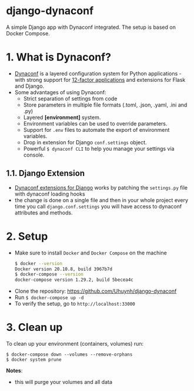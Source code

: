 # django-dynaconf
A simple Django app with Dynaconf integrated. The setup is based on Docker Compose.

# 1. What is Dynaconf?
- [Dynaconf](https://www.dynaconf.com/) is a layered configuration system for Python applications - with strong 
support for [12-factor applications](https://12factor.net/config) and extensions for Flask and Django.
- Some advantages of using Dynaconf:
  - Strict separation of settings from code
  - Store parameters in multiple file formats (.toml, .json, .yaml, .ini and .py)
  - Layered **[environment]** system.
  - Environment variables can be used to override parameters.
  - Support for `.env` files to automate the export of environment variables.
  - Drop in extension for Django `conf.settings` object.
  - Powerful `$ dynaconf CLI` to help you manage your settings via console.
## 1.1. Django Extension
- [Dynaconf extensions for Django](https://www.dynaconf.com/django/) works by patching the `settings.py` file 
with dynaconf loading hooks
- the change is done on a single file and then in your whole project every time you call `django.conf.settings`
you will have access to dynaconf attributes and methods.
# 2. Setup
- Make sure to install `Docker` and `Docker Compose` on the machine
    ```bash
    $ docker --version
    Docker version 20.10.8, build 3967b7d
    $ docker-compose --version
    docker-compose version 1.29.2, build 5becea4c
    ```
- Clone the repository: https://github.com/Uhuynh/django-dynaconf
- Run `$ docker-compose up -d`
- To verify the setup, go to `http://localhost:33000`

# 3. Clean up
To clean up your environment (containers, volumes) run:
```shell
$ docker-compose down --volumes --remove-orphans
$ docker system prune
```
**Notes**:
- this will purge your volumes and all data

